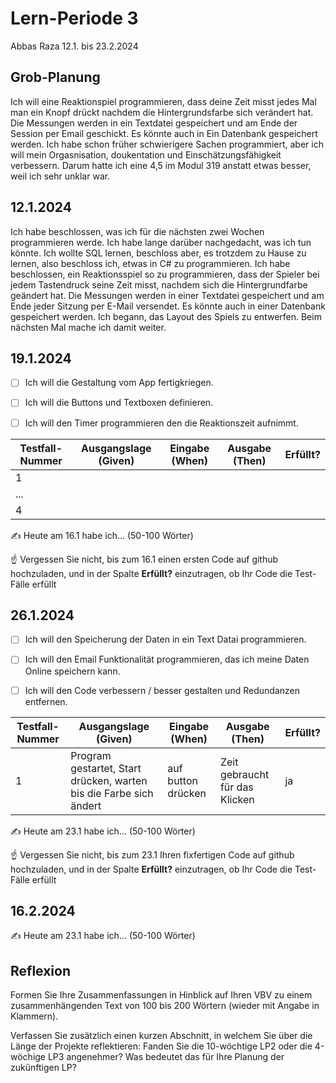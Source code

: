 # Lern-Periode 3
 
Abbas Raza 
12.1. bis 23.2.2024
 
## Grob-Planung
Ich will eine Reaktionspiel programmieren, dass deine Zeit misst jedes Mal man ein Knopf drückt nachdem die Hintergrundsfarbe sich verändert hat. Die Messungen werden in ein Textdatei gespeichert und am Ende der Session per Email geschickt. Es könnte auch in Ein Datenbank gespeichert werden. Ich habe schon früher schwierigere Sachen programmiert, aber ich will mein Orgasnisation, doukentation und Einschätzungsfähigkeit verbessern. Darum hatte ich eine 4,5 im Modul 319 anstatt etwas besser, weil ich sehr unklar war.
 
## 12.1.2024
Ich habe beschlossen, was ich für die nächsten zwei Wochen programmieren werde. Ich habe lange darüber nachgedacht, was ich tun könnte. Ich wollte SQL lernen, beschloss aber, es trotzdem zu Hause zu lernen, also beschloss ich, etwas in C# zu programmieren. Ich habe beschlossen, ein Reaktionsspiel so zu programmieren, dass der Spieler bei jedem Tastendruck seine Zeit misst, nachdem sich die Hintergrundfarbe geändert hat. Die Messungen werden in einer Textdatei gespeichert und am Ende jeder Sitzung per E-Mail versendet. Es könnte auch in einer Datenbank gespeichert werden. Ich begann, das Layout des Spiels zu entwerfen. Beim nächsten Mal mache ich damit weiter.

 
## 19.1.2024
 
- [ ] Ich will die Gestaltung vom App fertigkriegen.
- [ ] Ich will die Buttons und Textboxen definieren.
- [ ] Ich will den Timer programmieren den die Reaktionszeit aufnimmt.

 
| Testfall-Nummer | Ausgangslage (Given) | Eingabe (When) | Ausgabe (Then) | Erfüllt? |
| --- | --- | --- | --- | --- |
| 1   |     |     |     |     |
| ... |     |     |     |     |
| 4   |     |     |     |     |
 
✍️ Heute am 16.1 habe ich... (50-100 Wörter)
 
☝️ Vergessen Sie nicht, bis zum 16.1 einen ersten Code auf github hochzuladen, und in der Spalte **Erfüllt?** einzutragen, ob Ihr Code die Test-Fälle erfüllt
 
## 26.1.2024
 
- [ ] Ich will den Speicherung der Daten in ein Text Datai programmieren.
- [ ] Ich will den Email Funktionalität programmieren, das ich meine Daten Online speichern kann.
- [ ] Ich will den Code verbessern / besser gestalten und Redundanzen entfernen.

 
| Testfall-Nummer | Ausgangslage (Given) | Eingabe (When) | Ausgabe (Then) | Erfüllt? |
| --- | --- | --- | --- | --- |
| 1   |   Program gestartet, Start drücken, warten bis die Farbe sich ändert  |  auf button drücken   |   Zeit gebraucht für das Klicken  | ja    |

 
✍️ Heute am 23.1 habe ich... (50-100 Wörter)
 
☝️ Vergessen Sie nicht, bis zum 23.1 Ihren fixfertigen Code auf github hochzuladen, und in der Spalte **Erfüllt?** einzutragen, ob Ihr Code die Test-Fälle erfüllt
 
## 16.2.2024
 
✍️ Heute am 23.1 habe ich... (50-100 Wörter)
 
## Reflexion
 
Formen Sie Ihre Zusammenfassungen in Hinblick auf Ihren VBV zu einem zusammenhängenden Text von 100 bis 200 Wörtern (wieder mit Angabe in Klammern).
 
Verfassen Sie zusätzlich einen kurzen Abschnitt, in welchem Sie über die Länge der Projekte reflektieren: Fanden Sie die 10-wöchtige LP2 oder die 4-wöchige LP3 angenehmer? Was bedeutet das für Ihre Planung der zukünftigen LP?
